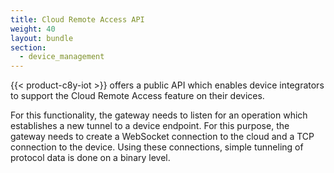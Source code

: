 ```yaml
---
title: Cloud Remote Access API
weight: 40
layout: bundle
section:
  - device_management
---
```


{{< product-c8y-iot >}} offers a public API which enables device integrators to support the Cloud Remote Access feature on their devices.

For this functionality, the gateway needs to listen for an operation which establishes a new tunnel to a device endpoint. For this purpose, the gateway needs to create a WebSocket connection to the cloud and a TCP connection to the device. Using these connections, simple tunneling of protocol data is done on a binary level.
